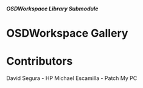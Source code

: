 ##### OSDWorkspace Library Submodule

# OSDWorkspace Gallery

# Contributors
David Segura - HP
Michael Escamilla - Patch My PC
